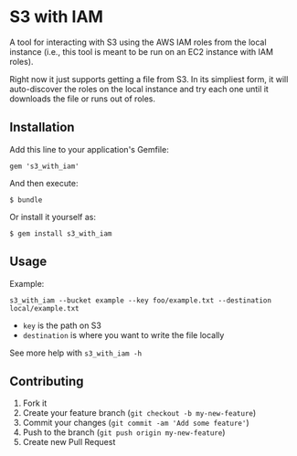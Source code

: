 # S3 with IAM

A tool for interacting with S3 using the AWS IAM roles from the local instance (i.e., this tool is meant to be run on an EC2 instance with IAM roles).

Right now it just supports getting a file from S3. In its simpliest form, it will auto-discover the roles on the local instance and try each one until it downloads the file or runs out of roles.

## Installation

Add this line to your application's Gemfile:

    gem 's3_with_iam'

And then execute:

    $ bundle

Or install it yourself as:

    $ gem install s3_with_iam

## Usage

Example:

    s3_with_iam --bucket example --key foo/example.txt --destination local/example.txt

* `key` is the path on S3
* `destination` is where you want to write the file locally

See more help with `s3_with_iam -h`

## Contributing

1. Fork it
2. Create your feature branch (`git checkout -b my-new-feature`)
3. Commit your changes (`git commit -am 'Add some feature'`)
4. Push to the branch (`git push origin my-new-feature`)
5. Create new Pull Request
